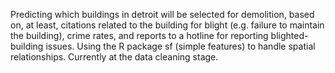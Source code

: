 Predicting which buildings in detroit will be selected for demolition, based on, at least, citations related to the building for blight
(e.g. failure to maintain the building), crime rates, and reports to a hotline for reporting blighted-building issues. Using the R package sf
(simple features) to handle spatial relationships.  Currently at the data cleaning stage.
